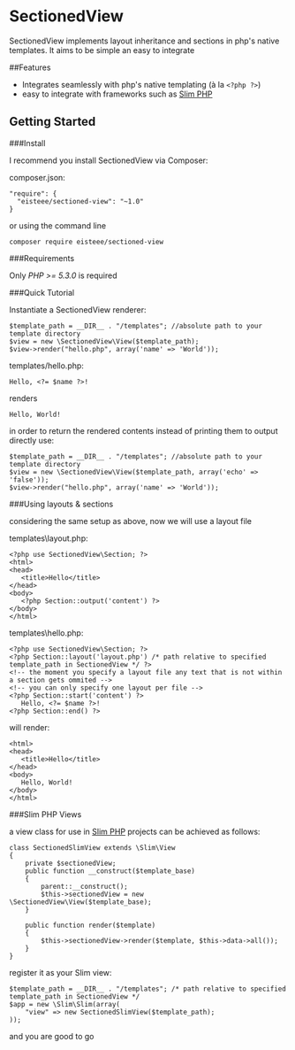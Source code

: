 SectionedView
=============

SectionedView implements layout inheritance and sections in php's native templates. It aims to be simple an easy to integrate

##Features
* Integrates seamlessly with php's native templating (à la `<?php ?>`)
* easy to integrate with frameworks such as [Slim PHP](http://www.slimframework.com/)

Getting Started
--------------
###Install

I recommend you install SectionedView via Composer:

composer.json:

    "require": {
      "eisteee/sectioned-view": "~1.0"
    }

or using the command line

    composer require eisteee/sectioned-view


###Requirements

Only *PHP >= 5.3.0* is required

###Quick Tutorial

Instantiate a SectionedView renderer:

    $template_path = __DIR__ . "/templates"; //absolute path to your template directory
    $view = new \SectionedView\View($template_path);
    $view->render("hello.php", array('name' => 'World'));


templates/hello.php:

    Hello, <?= $name ?>!

renders

    Hello, World!

in order to return the rendered contents instead of printing them to output directly use:

    $template_path = __DIR__ . "/templates"; //absolute path to your template directory
    $view = new \SectionedView\View($template_path, array('echo' => 'false'));
    $view->render("hello.php", array('name' => 'World'));

###Using layouts & sections

considering the same setup as above, now we will use a layout file

templates\layout.php:
    
    <?php use SectionedView\Section; ?>
    <html>
    <head>
       <title>Hello</title>
    </head>
    <body>
       <?php Section::output('content') ?>
    </body>
    </html>


templates\hello.php:
    
    <?php use SectionedView\Section; ?>
    <?php Section::layout('layout.php') /* path relative to specified template_path in SectionedView */ ?>
    <!-- the moment you specify a layout file any text that is not within a section gets ommited -->
    <!-- you can only specify one layout per file -->
    <?php Section::start('content') ?>
       Hello, <?= $name ?>!
    <?php Section::end() ?>

will render:

    <html>
    <head>
       <title>Hello</title>
    </head>
    <body>
       Hello, World!
    </body>
    </html>

###Slim PHP Views

a view class for use in [Slim PHP](http://www.slimframework.com/) projects can be achieved as follows:

    class SectionedSlimView extends \Slim\View
    {
        private $sectionedView;
        public function __construct($template_base)
        {
            parent::__construct();
            $this->sectionedView = new \SectionedView\View($template_base);
        }

        public function render($template)
        {
            $this->sectionedView->render($template, $this->data->all());
        }
    }

register it as your Slim view:
    
    $template_path = __DIR__ . "/templates"; /* path relative to specified template_path in SectionedView */
    $app = new \Slim\Slim(array(
        "view" => new SectionedSlimView($template_path);
    ));

and you are good to go